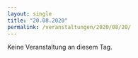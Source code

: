 ```yaml
---
layout: single
title: "20.08.2020"
permalink: /veranstaltungen/2020/08/20/
---
```


Keine Veranstaltung an diesem Tag.
